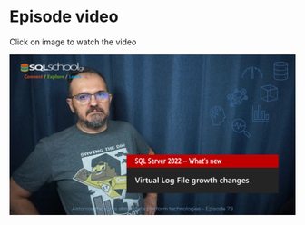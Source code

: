 # Episode video

Click on image to watch the video

[![Watch the video](https://github.com/antonchgr/episodes/blob/main/E73/ytimage.png)](https://youtu.be/bQhehdItO7A)
